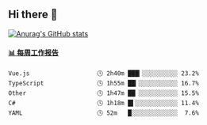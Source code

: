 ## Hi there 👋

[![Anurag's GitHub stats](https://github-readme-stats-orilights.vercel.app/api?username=orilights)](https://github.com/anuraghazra/github-readme-stats)

<!--
**OriLight152/OriLight152** is a ✨ _special_ ✨ repository because its `README.md` (this file) appears on your GitHub profile.

Here are some ideas to get you started:

- 🔭 I’m currently working on ...
- 🌱 I’m currently learning ...
- 👯 I’m looking to collaborate on ...
- 🤔 I’m looking for help with ...
- 💬 Ask me about ...
- 📫 How to reach me: ...
- 😄 Pronouns: ...
- ⚡ Fun fact: ...
-->

<!-- waka-box start -->
#### <a href="https://gist.github.com/92c8d5b388768c10efcba86e82b7c4fb" target="_blank">📊 每周工作报告</a>
```text
Vue.js                   🕓 2h40m ███▎░░░░░░░░░░ 23.2%
TypeScript               🕓 1h55m ██▎░░░░░░░░░░░ 16.7%
Other                    🕓 1h47m ██▏░░░░░░░░░░░ 15.5%
C#                       🕓 1h18m █▌░░░░░░░░░░░░ 11.4%
YAML                     🕓 52m   █░░░░░░░░░░░░░  7.6%
```
<!-- Powered by https://github.com/journey-ad/waka-box-go . -->
<!-- waka-box end -->
